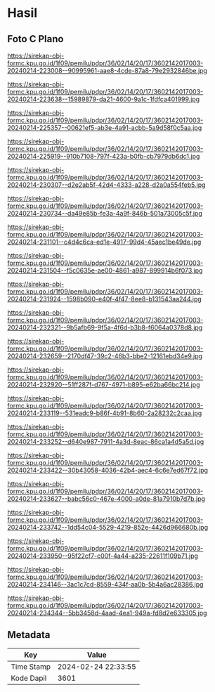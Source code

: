 # Hasil

## Foto C Plano

https://sirekap-obj-formc.kpu.go.id/1f09/pemilu/pdpr/36/02/14/20/17/3602142017003-20240214-223008--90995961-aae8-4cde-87a8-79e2932846be.jpg

https://sirekap-obj-formc.kpu.go.id/1f09/pemilu/pdpr/36/02/14/20/17/3602142017003-20240214-223638--15989879-da21-4600-9a1c-1fdfca401999.jpg

https://sirekap-obj-formc.kpu.go.id/1f09/pemilu/pdpr/36/02/14/20/17/3602142017003-20240214-225357--00621ef5-ab3e-4a91-acbb-5a9d58f0c5aa.jpg

https://sirekap-obj-formc.kpu.go.id/1f09/pemilu/pdpr/36/02/14/20/17/3602142017003-20240214-225919--910b7108-797f-423a-b0fb-cb7979db6dc1.jpg

https://sirekap-obj-formc.kpu.go.id/1f09/pemilu/pdpr/36/02/14/20/17/3602142017003-20240214-230307--d2e2ab5f-42d4-4333-a228-d2a0a554feb5.jpg

https://sirekap-obj-formc.kpu.go.id/1f09/pemilu/pdpr/36/02/14/20/17/3602142017003-20240214-230734--da49e85b-fe3a-4a9f-846b-501a73005c5f.jpg

https://sirekap-obj-formc.kpu.go.id/1f09/pemilu/pdpr/36/02/14/20/17/3602142017003-20240214-231101--c4d4c6ca-ed1e-4917-99d4-45aec1be49de.jpg

https://sirekap-obj-formc.kpu.go.id/1f09/pemilu/pdpr/36/02/14/20/17/3602142017003-20240214-231504--f5c0635e-ae00-4861-a987-899914b6f073.jpg

https://sirekap-obj-formc.kpu.go.id/1f09/pemilu/pdpr/36/02/14/20/17/3602142017003-20240214-231924--1598b090-e40f-4f47-8ee8-b131543aa244.jpg

https://sirekap-obj-formc.kpu.go.id/1f09/pemilu/pdpr/36/02/14/20/17/3602142017003-20240214-232321--9b5afb69-9f5a-4f6d-b3b8-f6064a0378d8.jpg

https://sirekap-obj-formc.kpu.go.id/1f09/pemilu/pdpr/36/02/14/20/17/3602142017003-20240214-232659--2170df47-39c2-46b3-bbe2-12161ebd34e9.jpg

https://sirekap-obj-formc.kpu.go.id/1f09/pemilu/pdpr/36/02/14/20/17/3602142017003-20240214-232920--51ff287f-d767-4971-b895-e62ba66bc214.jpg

https://sirekap-obj-formc.kpu.go.id/1f09/pemilu/pdpr/36/02/14/20/17/3602142017003-20240214-233119--531eadc9-b86f-4b91-8b60-2a28232c2caa.jpg

https://sirekap-obj-formc.kpu.go.id/1f09/pemilu/pdpr/36/02/14/20/17/3602142017003-20240214-233252--d640e987-7911-4a3d-8eac-86ca1a4d5a5d.jpg

https://sirekap-obj-formc.kpu.go.id/1f09/pemilu/pdpr/36/02/14/20/17/3602142017003-20240214-233422--30b43058-4036-42b4-aec4-6c6e7ed67f72.jpg

https://sirekap-obj-formc.kpu.go.id/1f09/pemilu/pdpr/36/02/14/20/17/3602142017003-20240214-233627--babc56c0-467e-4000-a0de-81a7910b7d7b.jpg

https://sirekap-obj-formc.kpu.go.id/1f09/pemilu/pdpr/36/02/14/20/17/3602142017003-20240214-233742--1dd54c04-5529-4219-852e-4426d966680b.jpg

https://sirekap-obj-formc.kpu.go.id/1f09/pemilu/pdpr/36/02/14/20/17/3602142017003-20240214-233950--95f22cf7-c00f-4a44-a235-22611f109b71.jpg

https://sirekap-obj-formc.kpu.go.id/1f09/pemilu/pdpr/36/02/14/20/17/3602142017003-20240214-234146--3ac1c7cd-8559-434f-aa0b-5b4a6ac28386.jpg

https://sirekap-obj-formc.kpu.go.id/1f09/pemilu/pdpr/36/02/14/20/17/3602142017003-20240214-234344--5bb3458d-4aad-4ea1-949a-fd8d2e633305.jpg


## Metadata

| Key        | Value               |
| ---------- | ------------------- |
| Time Stamp | 2024-02-24 22:33:55 |
| Kode Dapil | 3601                |



